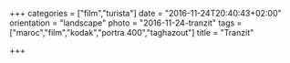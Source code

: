 +++
categories = ["film","turista"]
date = "2016-11-24T20:40:43+02:00"
orientation = "landscape"
photo = "2016-11-24-tranzit"
tags = ["maroc","film","kodak","portra 400","taghazout"]
title = "Tranzit"

+++
